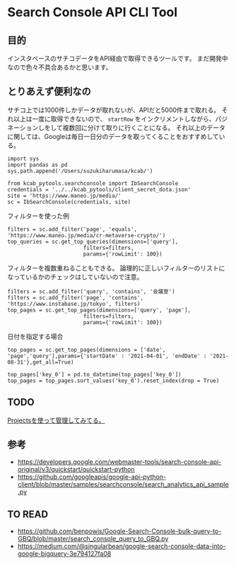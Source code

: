 # Search Console API CLI Tool
## 目的
インスタベースのサチコデータをAPI経由で取得できるツールです。
まだ開発中なので色々不具合あるかと思います。

## とりあえず便利なの
サチコ上では1000件しかデータが取れないが、APIだと5000件まで取れる。
それ以上は一度に取得できないので、 `startRow` をインクリメントしながら、パジネーションしをして複数回に分けて取りに行くことになる。
それ以上のデータに関しては、Googleは毎日一日分のデータを取ってくることをおすすめしている。

```
import sys
import pandas as pd
sys.path.append('/Users/suzukiharumasa/kcab/')

from kcab_pytools.searchconsole import IbSearchConsole
credentials = '../../kcab_pytools/client_secret_dota.json'
site = 'https://www.maneo.jp/media/' 
sc = IbSearchConsole(credentials, site)
```

フィルターを使った例
```
filters = sc.add_filter('page', 'equals', 'https://www.maneo.jp/media/cr-metaverse-crypto/')
top_queries = sc.get_top_queries(dimensions=['query'],
                        filters=filters,
                        params={'rowLimit': 100})
```

フィルターを複数重ねることもできる。
論理的に正しいフィルターのリストになっているかのチェックはしていないので注意。
```
filters = sc.add_filter('query', 'contains', '会議室')
filters = sc.add_filter('page', 'contains', 'https://www.instabase.jp/tokyo', filters)
top_pages = sc.get_top_pages(dimensions=['query', 'page'],
                        filters=filters,
                        params={'rowLimit': 100})
```

日付を指定する場合
```
top_pages = sc.get_top_pages(dimensions = ['date', 'page','query'],params={'startDate' : '2021-04-01', 'endDate' : '2021-08-31'},get_all=True)

top_pages['key_0'] = pd.to_datetime(top_pages['key_0'])
top_pages = top_pages.sort_values('key_0').reset_index(drop = True)

```
## TODO
[Projectsを使って管理してみてる。](https://github.com/rebaseinc/ib-analysis/projects/1)

## 参考
* https://developers.google.com/webmaster-tools/search-console-api-original/v3/quickstart/quickstart-python
* https://github.com/googleapis/google-api-python-client/blob/master/samples/searchconsole/search_analytics_api_sample.py

## TO READ
* https://github.com/benpowis/Google-Search-Console-bulk-query-to-GBQ/blob/master/search_console_query_to_GBQ.py
* https://medium.com/@singularbean/google-search-console-data-into-google-bigquery-3e794127fa08